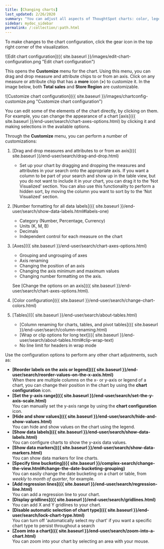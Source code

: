 ```yaml
---
title: [Changing charts]
last_updated: 2/26/2020
summary: "You can adjust all aspects of ThoughtSpot charts: color, legends, axis, number format, and many more."
sidebar: mydoc_sidebar
permalink: /:collection/:path.html
---
```

To make changes to the chart configuration, click the gear icon in the top right corner of the visualization.

![Edit chart configuration]({{ site.baseurl }}/images/edit-chart-configuration.png "Edit chart configuration")

 <!--![]({{ site.baseurl }}/images/configure_chart_icons.png "Configure chart icons")-->

This opens the **Customize** menu for the chart. Using this menu, you can drag and drop measure and attribute chips to or from an axis. Click on any measure or attribute chip that has a **more** icon (**>**) to customize it. In the image below, both **Total sales** and **Store Region** are customizable.

![Customize chart configuration]({{ site.baseurl }}/images/chartconfig-customize.png "Customize chart configuration")

You can edit some of the elements of the chart directly, by clicking on them. For example, you can change the appearance of a chart [axis]({{ site.baseurl }}/end-user/search/chart-axes-options.html) by clicking it and making selections in the available options.

Through the **Customize** menu, you can perform a number of customizations:

1. [Drag and drop measures and attributes to or from an axis]({{ site.baseurl }}/end-user/search/drag-and-drop.html)
   * Set up your chart by dragging and dropping the measures and attributes in your search onto the appropriate axis. If you want a column to be part of your search and show up in the table view, but you do not want to include it in your chart, you can drag it to the ‘Not Visualized’ section. You can also use this functionality to perform a hidden sort, by moving the column you want to sort by to the ‘Not Visualized’ section.

2. [Number formatting for all data labels]({{ site.baseurl }}/end-user/search/show-data-labels.html#labels-one)
   * Category (Number, Percentage, Currency)
   * Units (K, M, B)
   * Decimals
   * Independent control for each measure on the chart

3. [Axes]({{ site.baseurl }}/end-user/search/chart-axes-options.html)
   * Grouping and ungrouping of axes
   * Axis renaming
   * Changing the position of an axis
   * Changing the axis minimum and maximum values
   * Changing number formatting on the axis.

   See [Change the options on an axis]({{ site.baseurl }}/end-user/search/chart-axes-options.html).

4. [Color configuration]({{ site.baseurl }}/end-user/search/change-chart-colors.html)

5. [Tables]({{ site.baseurl }}/end-user/search/about-tables.html)
   * [Column renaming for charts, tables, and pivot tables]({{ site.baseurl }}/end-user/search/column-renaming.html)
   * [Wrap or clip options for long text]({{ site.baseurl }}/end-user/search/about-tables.html#clip-wrap-text)
   * No line limit for headers in wrap mode

Use the configuration options to perform any other chart adjustments, such as:

-   **[Reorder labels on the axis or legend]({{ site.baseurl }}/end-user/search/reorder-values-on-the-x-axis.html)**  
When there are multiple columns on the x- or y-axis or legend of a chart, you can change their position in the chart by using the **chart configuration** icon.
-   **[Set the y-axis range]({{ site.baseurl }}/end-user/search/set-the-y-axis-scale.html)**  
You can manually set the y-axis range by using the **chart configuration** icon.
-   **[Hide and show values]({{ site.baseurl }}/end-user/search/hide-and-show-values.html)**  
You can hide and show values on the chart using the legend.
-   **[Show data labels]({{ site.baseurl }}/end-user/search/show-data-labels.html)**  
You can configure charts to show the y-axis data values.
-   **[Show data markers]({{ site.baseurl }}/end-user/search/show-data-markers.html)**<br>
You can show data markers for line charts.
- **[Specify time bucketing]({{ site.baseurl }}/complex-search/change-the-view.html#change-the-date-bucketing-grouping)**<br>
You can easily change the date bucketing on a chart or table, from *weekly* to *month of quarter*, for example.
-   **[Add regression lines]({{ site.baseurl }}/end-user/search/regression-line.html)**<br>
You can add a regression line to your chart.
-   **[Display gridlines]({{ site.baseurl }}/end-user/search/gridlines.html)**<br>
You can add X and Y gridlines to your chart.
-   **[Disable automatic selection of chart type]({{ site.baseurl }}/end-user/search/lock-chart-type.html)**<br>
You can turn off 'automatically select my chart' if you want a specific chart type to persist throughout a search
-   **[Zoom into a chart]({{ site.baseurl }}/end-user/search/zoom-into-a-chart.html)**  
You can zoom into your chart by selecting an area with your mouse.
